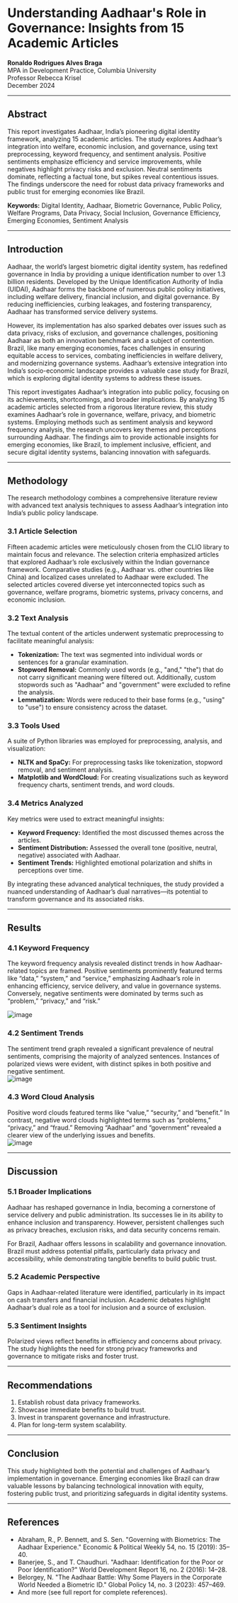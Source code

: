 # Understanding Aadhaar's Role in Governance: Insights from 15 Academic Articles

**Ronaldo Rodrigues Alves Braga**  
MPA in Development Practice, Columbia University  
Professor Rebecca Krisel  
December 2024  

---

## Abstract
This report investigates Aadhaar, India’s pioneering digital identity framework, analyzing 15 academic articles. The study explores Aadhaar’s integration into welfare, economic inclusion, and governance, using text preprocessing, keyword frequency, and sentiment analysis. Positive sentiments emphasize efficiency and service improvements, while negatives highlight privacy risks and exclusion. Neutral sentiments dominate, reflecting a factual tone, but spikes reveal contentious issues. The findings underscore the need for robust data privacy frameworks and public trust for emerging economies like Brazil.  

**Keywords:** Digital Identity, Aadhaar, Biometric Governance, Public Policy, Welfare Programs, Data Privacy, Social Inclusion, Governance Efficiency, Emerging Economies, Sentiment Analysis  

---

## Introduction
Aadhaar, the world’s largest biometric digital identity system, has redefined governance in India by providing a unique identification number to over 1.3 billion residents. Developed by the Unique Identification Authority of India (UIDAI), Aadhaar forms the backbone of numerous public policy initiatives, including welfare delivery, financial inclusion, and digital governance. By reducing inefficiencies, curbing leakages, and fostering transparency, Aadhaar has transformed service delivery systems.  

However, its implementation has also sparked debates over issues such as data privacy, risks of exclusion, and governance challenges, positioning Aadhaar as both an innovation benchmark and a subject of contention. Brazil, like many emerging economies, faces challenges in ensuring equitable access to services, combating inefficiencies in welfare delivery, and modernizing governance systems. Aadhaar’s extensive integration into India’s socio-economic landscape provides a valuable case study for Brazil, which is exploring digital identity systems to address these issues.  

This report investigates Aadhaar’s integration into public policy, focusing on its achievements, shortcomings, and broader implications. By analyzing 15 academic articles selected from a rigorous literature review, this study examines Aadhaar’s role in governance, welfare, privacy, and biometric systems. Employing methods such as sentiment analysis and keyword frequency analysis, the research uncovers key themes and perceptions surrounding Aadhaar. The findings aim to provide actionable insights for emerging economies, like Brazil, to implement inclusive, efficient, and secure digital identity systems, balancing innovation with safeguards.  

---

## Methodology
The research methodology combines a comprehensive literature review with advanced text analysis techniques to assess Aadhaar’s integration into India’s public policy landscape.  

### 3.1 Article Selection
Fifteen academic articles were meticulously chosen from the CLIO library to maintain focus and relevance. The selection criteria emphasized articles that explored Aadhaar’s role exclusively within the Indian governance framework. Comparative studies (e.g., Aadhaar vs. other countries like China) and localized cases unrelated to Aadhaar were excluded. The selected articles covered diverse yet interconnected topics such as governance, welfare programs, biometric systems, privacy concerns, and economic inclusion.  

### 3.2 Text Analysis
The textual content of the articles underwent systematic preprocessing to facilitate meaningful analysis:  
- **Tokenization:** The text was segmented into individual words or sentences for a granular examination.  
- **Stopword Removal:** Commonly used words (e.g., "and," "the") that do not carry significant meaning were filtered out. Additionally, custom stopwords such as "Aadhaar" and "government" were excluded to refine the analysis.  
- **Lemmatization:** Words were reduced to their base forms (e.g., "using" to "use") to ensure consistency across the dataset.  

### 3.3 Tools Used
A suite of Python libraries was employed for preprocessing, analysis, and visualization:  
- **NLTK and SpaCy:** For preprocessing tasks like tokenization, stopword removal, and sentiment analysis.  
- **Matplotlib and WordCloud:** For creating visualizations such as keyword frequency charts, sentiment trends, and word clouds.  

### 3.4 Metrics Analyzed
Key metrics were used to extract meaningful insights:  
- **Keyword Frequency:** Identified the most discussed themes across the articles.  
- **Sentiment Distribution:** Assessed the overall tone (positive, neutral, negative) associated with Aadhaar.  
- **Sentiment Trends:** Highlighted emotional polarization and shifts in perceptions over time.  

By integrating these advanced analytical techniques, the study provided a nuanced understanding of Aadhaar’s dual narratives—its potential to transform governance and its associated risks.  

---

## Results
### 4.1 Keyword Frequency
The keyword frequency analysis revealed distinct trends in how Aadhaar-related topics are framed. Positive sentiments prominently featured terms like “data,” “system,” and “service,” emphasizing Aadhaar’s role in enhancing efficiency, service delivery, and value in governance systems. Conversely, negative sentiments were dominated by terms such as “problem,” “privacy,” and “risk.”  

![image](wordfre.png)

### 4.2 Sentiment Trends
The sentiment trend graph revealed a significant prevalence of neutral sentiments, comprising the majority of analyzed sentences. Instances of polarized views were evident, with distinct spikes in both positive and negative sentiment.  
![image](trend.png)
### 4.3 Word Cloud Analysis
Positive word clouds featured terms like “value,” “security,” and “benefit.” In contrast, negative word clouds highlighted terms such as “problems,” “privacy,” and “fraud.” Removing “Aadhaar” and “government” revealed a clearer view of the underlying issues and benefits.  
![image](cloud.png)

---

## Discussion
### 5.1 Broader Implications
Aadhaar has reshaped governance in India, becoming a cornerstone of service delivery and public administration. Its successes lie in its ability to enhance inclusion and transparency. However, persistent challenges such as privacy breaches, exclusion risks, and data security concerns remain.  

For Brazil, Aadhaar offers lessons in scalability and governance innovation. Brazil must address potential pitfalls, particularly data privacy and accessibility, while demonstrating tangible benefits to build public trust.  

### 5.2 Academic Perspective
Gaps in Aadhaar-related literature were identified, particularly in its impact on cash transfers and financial inclusion. Academic debates highlight Aadhaar’s dual role as a tool for inclusion and a source of exclusion.  

### 5.3 Sentiment Insights
Polarized views reflect benefits in efficiency and concerns about privacy. The study highlights the need for strong privacy frameworks and governance to mitigate risks and foster trust.  

---

## Recommendations
1. Establish robust data privacy frameworks.  
2. Showcase immediate benefits to build trust.  
3. Invest in transparent governance and infrastructure.  
4. Plan for long-term system scalability.  

---

## Conclusion
This study highlighted both the potential and challenges of Aadhaar’s implementation in governance. Emerging economies like Brazil can draw valuable lessons by balancing technological innovation with equity, fostering public trust, and prioritizing safeguards in digital identity systems.  

---

## References
- Abraham, R., P. Bennett, and S. Sen. "Governing with Biometrics: The Aadhaar Experience." Economic & Political Weekly 54, no. 15 (2019): 35–40.  
- Banerjee, S., and T. Chaudhuri. "Aadhaar: Identification for the Poor or Poor Identification?" World Development Report 16, no. 2 (2016): 14–28.  
- Belorgey, N. "The Aadhaar Battle: Why Some Players in the Corporate World Needed a Biometric ID." Global Policy 14, no. 3 (2023): 457–469.  
- And more (see full report for complete references).  



